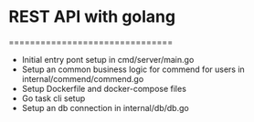 # REST API with golang

===============================

- Initial entry pont setup in cmd/server/main.go
- Setup an common business logic for commend for users in internal/commend/commend.go
- Setup Dockerfile and docker-compose files
- Go task cli setup
- Setup an db connection in internal/db/db.go
